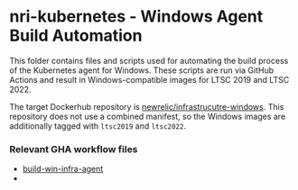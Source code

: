 # nri-kubernetes - Windows Agent Build Automation

This folder contains files and scripts used for automating the build process of the Kubernetes agent for Windows. These scripts are run via GitHub Actions and result in Windows-compatible images for LTSC 2019 and LTSC 2022.

The target Dockerhub repository is [newrelic/infrastrucutre-windows](https://hub.docker.com/r/newrelic/infrastructure-windows). This repository does not use a combined manifest, so the Windows images are additionally tagged with `ltsc2019` and `ltsc2022`.

### Relevant GHA workflow files
- [build-win-infra-agent](https://github.com/newrelic/nri-kubernetes/blob/main/.github/workflows/build-win-infra-agent.yml)
- 